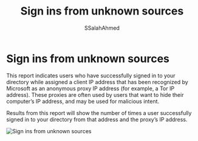 ﻿---
title: Sign ins from unknown sources
description: A report that indicates users who have successfully signed in to your directory from an anonymous proxy IP address.
services: active-directory
documentationcenter: ''
author: SSalahAhmed
manager: femila
editor: ''

ms.assetid: 2f045543-1578-4972-bf70-b35310f23110
ms.service: active-directory
ms.workload: identity
ms.tgt_pltfrm: na
ms.devlang: na
ms.topic: article
ms.date: 03/04/2016
ms.author: saah;kenhoff

ms.reviewer: dhanyahk
ms.custom: iamfeature=Reporting
---
# Sign ins from unknown sources
This report indicates users who have successfully signed in to your directory while assigned a client IP address that has been recognized by Microsoft as an anonymous proxy IP address (for example, a Tor IP address). These proxies are often used by users that want to hide their computer’s IP address, and may be used for malicious intent.

Results from this report will show the number of times a user successfully signed in to your directory from that address and the proxy’s IP address.

![Sign ins from unknown sources](./media/active-directory-reporting-sign-ins-from-unknown-sources/signInsFromUnknownSources.PNG)

